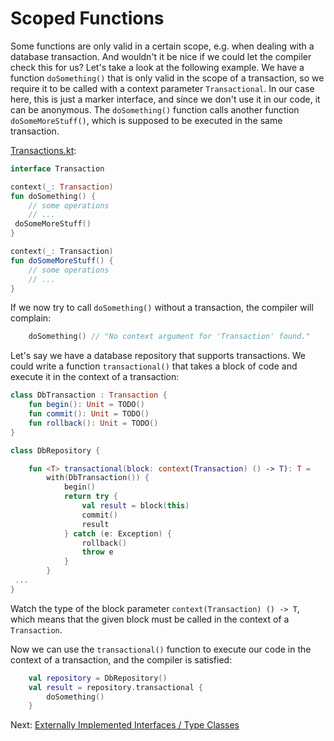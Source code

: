 # Scoped Functions

Some functions are only valid in a certain scope, e.g. when dealing with a database transaction. And wouldn't it be nice
if we could let the compiler check this for us? Let's take a look at the following example. We have a function `doSomething()`
that is only valid in the scope of a transaction, so we require it to be called with a context parameter `Transactional`.
In our case here, this is just a marker interface, and since we don't use it in our code, it can be anonymous. The `doSomething()`
function calls another function `doSomeMoreStuff()`, which is supposed to be executed in the same transaction.

[Transactions.kt](../blob/main/context-parameters/src/main/kotlin/com/github/ralfstuckert/kcr/Transactions.kt):
```kotlin
interface Transaction

context(_: Transaction)
fun doSomething() {
    // some operations
    // ...
 doSomeMoreStuff()
}

context(_: Transaction)
fun doSomeMoreStuff() {
    // some operations
    // ...
}
```

If we now try to call `doSomething()` without a transaction, the compiler will complain:

```kotlin
    doSomething() // "No context argument for 'Transaction' found."
```

Let's say we have a database repository that supports transactions. We could write a function `transactional()` that takes a
block of code and execute it in the context of a transaction:

```kotlin
class DbTransaction : Transaction {
    fun begin(): Unit = TODO()
    fun commit(): Unit = TODO()
    fun rollback(): Unit = TODO()
}

class DbRepository {

    fun <T> transactional(block: context(Transaction) () -> T): T =
        with(DbTransaction()) {
            begin()
            return try {
                val result = block(this)
                commit()
                result
            } catch (e: Exception) {
                rollback()
                throw e
            }
        }
 ...
}
```

Watch the type of the block parameter `context(Transaction) () -> T`, which means that the given block
must be called in the context of a `Transaction`.

Now we can use the `transactional()` function to execute our code in the context of a transaction, and the compiler
is satisfied:

```kotlin
    val repository = DbRepository()
    val result = repository.transactional {
        doSomething()
    }
```

Next: [Externally Implemented Interfaces / Type Classes](type_classes.md)
